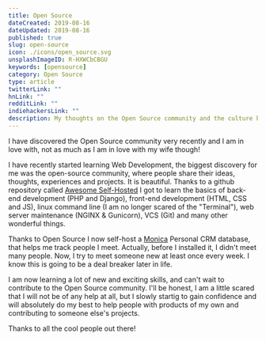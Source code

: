 ```yaml
---
title: Open Source
dateCreated: 2019-08-16
dateUpdated: 2019-08-16
published: true
slug: open-source
icon: ./icons/open_source.svg
unsplashImageID: R-HXWCbCBGU
keywords: [opensource]
category: Open Source
type: article
twitterLink: ""
hnLink: ""
redditLink: ""
indiehackersLink: ""
description: My thoughts on the Open Source community and the culture behind it.
---
```


I have discovered the Open Source community very recently and I am in love with, not as much as I am in love with my wife though!

I have recently started learning Web Development, the biggest discovery for me was the open-source community, where people share their ideas, thoughts, experiences and projects. It is beautiful. Thanks to a github repository called [Awesome Self-Hosted](https://github.com/Kickball/awesome-selfhosted) I got to learn the basics of back-end development (PHP and Django), front-end development (HTML, CSS and JS), linux command line (I am no longer scared of the "Terminal"), web server maintenance (NGINX & Gunicorn), VCS (Git) and many other wonderful things.

Thanks to Open Source I now self-host a [Monica](https://www.monicahq.com) Personal CRM database, that helps me track people I meet. Actually, before I installed it, I didn't meet many people. Now, I try to meet someone new at least once every week. I know this is going to be a deal breaker later in life.

I am now learning a lot of new and exciting skills, and can't wait to contribute to the Open Source community. I'll be honest, I am a little scared that I will not be of any help at all, but I slowly startig to gain confidence and will absolutely do my best to help people with products of my own and contributing to someone else's projects.

Thanks to all the cool people out there!
